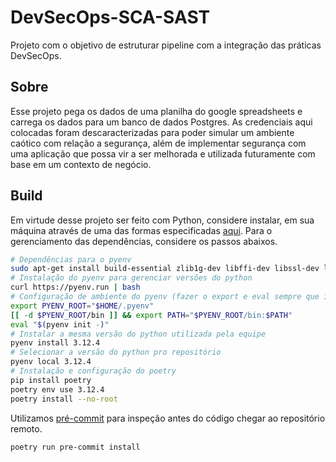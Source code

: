 # DevSecOps-SCA-SAST

Projeto com o objetivo de estruturar pipeline com a integração das práticas DevSecOps. 

## Sobre

Esse projeto pega os dados de uma planilha do google spreadsheets e carrega os dados para um banco de dados Postgres. As credenciais aqui colocadas foram descaracterizadas para poder simular um ambiente caótico com relação a segurança, além de implementar segurança com uma aplicação que possa vir a ser melhorada e utilizada futuramente com base em um contexto de negócio.

## Build

Em virtude desse projeto ser feito com Python, considere instalar, em sua máquina através de uma das formas especificadas [aqui](https://python.org.br/). Para o gerenciamento das dependências, considere os passos abaixos.

```sh
# Dependências para o pyenv
sudo apt-get install build-essential zlib1g-dev libffi-dev libssl-dev libbz2-dev libreadline-dev libsqlite3-dev liblzma-dev tk-dev
# Instalação do pyenv para gerenciar versões do python
curl https://pyenv.run | bash
# Configuração de ambiente do pyenv (fazer o export e eval sempre que inicializar o terminal)
export PYENV_ROOT="$HOME/.pyenv"
[[ -d $PYENV_ROOT/bin ]] && export PATH="$PYENV_ROOT/bin:$PATH"
eval "$(pyenv init -)"
# Instalar a mesma versão do python utilizada pela equipe
pyenv install 3.12.4
# Selecionar a versão do python pro repositório
pyenv local 3.12.4
# Instalação e configuração do poetry
pip install poetry
poetry env use 3.12.4
poetry install --no-root
```

Utilizamos [pré-commit](https://pre-commit.com/) para inspeção antes do código chegar ao repositório remoto.
```sh
poetry run pre-commit install
```
